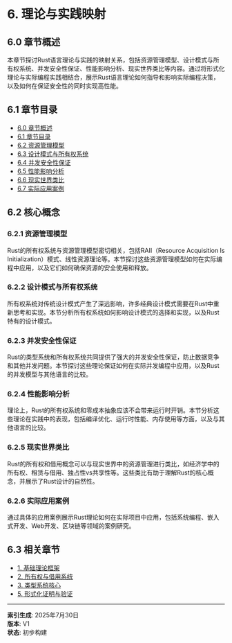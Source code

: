 # 6. 理论与实践映射

## 6.0 章节概述

本章节探讨Rust语言理论与实践的映射关系，包括资源管理模型、设计模式与所有权系统、并发安全性保证、性能影响分析、现实世界类比等内容。通过将形式化理论与实际编程实践相结合，展示Rust语言理论如何指导和影响实际编程决策，以及如何在保证安全性的同时实现高性能。

## 6.1 章节目录

- [6.0 章节概述](#60-章节概述)
- [6.1 章节目录](#61-章节目录)
- [6.2 资源管理模型](01_resource_management.md)
- [6.3 设计模式与所有权系统](02_design_patterns.md)
- [6.4 并发安全性保证](03_concurrency_safety.md)
- [6.5 性能影响分析](04_performance_impact.md)
- [6.6 现实世界类比](05_real_world_analogies.md)
- [6.7 实际应用案例](06_practical_applications.md)

## 6.2 核心概念

### 6.2.1 资源管理模型

Rust的所有权系统与资源管理模型密切相关，包括RAII（Resource Acquisition Is Initialization）模式、线性资源理论等。本节探讨这些资源管理模型如何在实际编程中应用，以及它们如何确保资源的安全使用和释放。

### 6.2.2 设计模式与所有权系统

所有权系统对传统设计模式产生了深远影响，许多经典设计模式需要在Rust中重新思考和实现。本节分析所有权系统如何影响设计模式的选择和实现，以及Rust特有的设计模式。

### 6.2.3 并发安全性保证

Rust的类型系统和所有权系统共同提供了强大的并发安全性保证，防止数据竞争和其他并发问题。本节探讨这些理论保证如何在实际并发编程中应用，以及Rust的并发模型与其他语言的比较。

### 6.2.4 性能影响分析

理论上，Rust的所有权系统和零成本抽象应该不会带来运行时开销。本节分析这些理论在实践中的表现，包括编译优化、运行时性能、内存使用等方面，以及与其他语言的比较。

### 6.2.5 现实世界类比

Rust的所有权和借用概念可以与现实世界中的资源管理进行类比，如经济学中的所有权、租赁与借用、独占性vs共享性等。这些类比有助于理解Rust的核心概念，并展示了Rust设计的自然性。

### 6.2.6 实际应用案例

通过具体的应用案例展示Rust理论如何在实际项目中应用，包括系统编程、嵌入式开发、Web开发、区块链等领域的案例研究。

## 6.3 相关章节

- [1. 基础理论框架](../01_theory_foundations/00_index.md)
- [2. 所有权与借用系统](../02_ownership_borrowing/00_index.md)
- [3. 类型系统核心](../03_type_system_core/00_index.md)
- [5. 形式化证明与验证](../05_formal_verification/00_index.md)

---

**索引生成**: 2025年7月30日  
**版本**: V1  
**状态**: 初步构建
